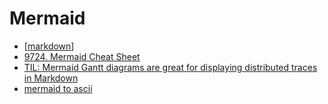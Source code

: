 Mermaid
=======


* [[markdown]]
* [9724. Mermaid Cheat Sheet](https://jojozhuang.github.io/tutorial/mermaid-cheat-sheet/)
* [TIL: Mermaid Gantt diagrams are great for displaying distributed traces in Markdown](https://brycemecum.com/2023/03/31/til-mermaid-tracing/)
* [mermaid to ascii](https://mermaid-ascii.art/)

[//begin]: # "Autogenerated link references for markdown compatibility"
[markdown]: markdown.md "MarkDown"
[//end]: # "Autogenerated link references"